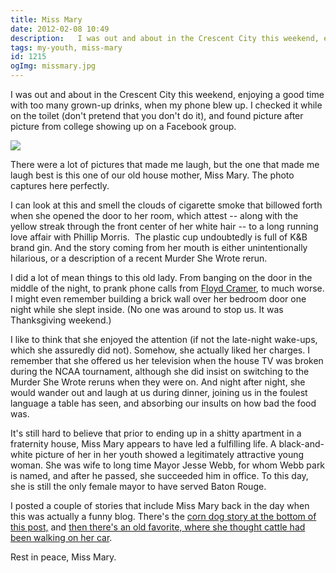 ```yaml
---
title: Miss Mary
date: 2012-02-08 10:49
description:   I was out and about in the Crescent City this weekend, enjoying a good time with too many grown-up drinks, when my phone blew up.  I checked it while on the toilet, and found picture after picture from college showing up on a Facebook group.  There were a lot of pictures that made me laugh, but the one that made me laugh best is this one of our old house mother, Miss Mary.  The photo captures here perfectly.
tags: my-youth, miss-mary
id: 1215
ogImg: missmary.jpg
---
```

I was out and about in the Crescent City this weekend, enjoying a good time with too many grown-up drinks, when my phone blew up.  I checked it while on the toilet (don't pretend that you don't do it), and found picture after picture from college showing up on a Facebook group.

<img style="display:block; margin-left:auto; margin-right:auto;" src="/img/missmary.jpg">

There were a lot of pictures that made me laugh, but the one that made me laugh best is this one of our old house mother, Miss Mary.  The photo captures here perfectly.

I can look at this and smell the clouds of cigarette smoke that billowed forth when she opened the door to her room, which attest -- along with the yellow streak through the front center of her white hair -- to a long running love affair with Phillip Morris.  <span class="spanEndPreview">&nbsp;</span>The plastic cup undoubtedly is full of K&B brand gin.  And the story coming from her mouth is either unintentionally hilarious, or a description of a recent Murder She Wrote rerun.

I did a lot of mean things to this old lady.  From banging on the door in the middle of the night, to prank phone calls from <a href="http://www.youtube.com/watch?v=1NBmET5uvfI" target="_blank">Floyd Cramer</a>, to much worse.  I might even remember building a brick wall over her bedroom door one night while she slept inside.  (No one was around to stop us.  It was Thanksgiving weekend.)

I like to think that she enjoyed the attention (if not the late-night wake-ups, which she assuredly did not).  Somehow, she actually liked her charges.  I remember that she offered us her television when the house TV was broken during the NCAA tournament, although she did insist on switching to the Murder She Wrote reruns when they were on.  And night after night, she would wander out and laugh at us during dinner, joining us in the foulest language a table has seen, and absorbing our insults on how bad the food was.

It's still hard to believe that prior to ending up in a shitty apartment in a fraternity house, Miss Mary appears to have led a fulfilling life.  A black-and-white picture of her in her youth showed a legitimately attractive young woman.  She was wife to long time Mayor Jesse Webb, for whom Webb park is named, and after he passed, she succeeded him in office.  To this day, she is still the only female mayor to have served Baton Rouge.

I posted a couple of stories that include Miss Mary back in the day when this was actually a funny blog.  There's the  <a href="/blog2/archives/205">corn dog story at the bottom of this post,</a> and <a href="/blog2/archives/115">then there's an old favorite, where she thought cattle had been walking on her car</a>.

Rest in peace, Miss Mary.
